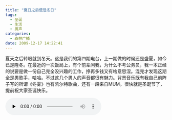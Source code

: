 ```yaml
---
title: "夏日之后便是冬日"
tags:
  - 圣诞
  - 生活
  - 男声
categories:
  - 森林广播
date: 2009-12-17 14:22:41
---
```


夏天之后转眼就到冬天。这是我们的第四期电台，上一期做的时候还是盛夏，如今已是隆冬。在最近的一次饭局上，有个前辈问我，为什么不考公务员，我一本正经的说要是做一份自己完全没兴趣的工作，挣再多钱又有啥意思涅。混完才发现这期全是男歌手，哈哈。不过这几个男人的声音都很有魅力。背景音乐既有我自己前阵子写的所谓《冬雾》也有凯尔特歌曲，还有一段来自MUM。很快就是圣诞节了，提前祝大家圣诞快乐。   

<audio id="audio" controls="" preload="none">
  <source id="mp3" src="http://www.coletree.com/radio/coletree_radio_004.mp3">
</audio>